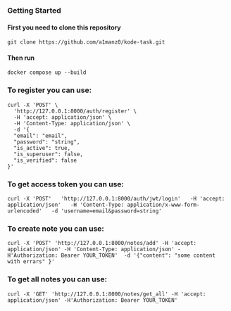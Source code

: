 ### Getting Started 
#### First you need to clone this repository
```
git clone https://github.com/a1manz0/kode-task.git
```
#### Then run
```
docker compose up --build
```

### To register you can use:
```
curl -X 'POST' \
  'http://127.0.0.1:8000/auth/register' \
  -H 'accept: application/json' \
  -H 'Content-Type: application/json' \
  -d '{
  "email": "email",
  "password": "string",
  "is_active": true,
  "is_superuser": false,
  "is_verified": false
}'
```

### To get access token you can use:
```
curl -X 'POST'   'http://127.0.0.1:8000/auth/jwt/login'   -H 'accept: application/json'   -H 'Content-Type: application/x-www-form-urlencoded'   -d 'username=email&password=string'
```

### To create note you can use:
```
curl -X 'POST' 'http://127.0.0.1:8000/notes/add' -H 'accept: application/json' -H 'Content-Type: application/json' -H'Authorization: Bearer YOUR_TOKEN'  -d '{"content": "some content with errars" }'
```

### To get all notes you can use:
```
curl -X 'GET' 'http://127.0.0.1:8000/notes/get_all' -H 'accept: application/json' -H'Authorization: Bearer YOUR_TOKEN'
```
